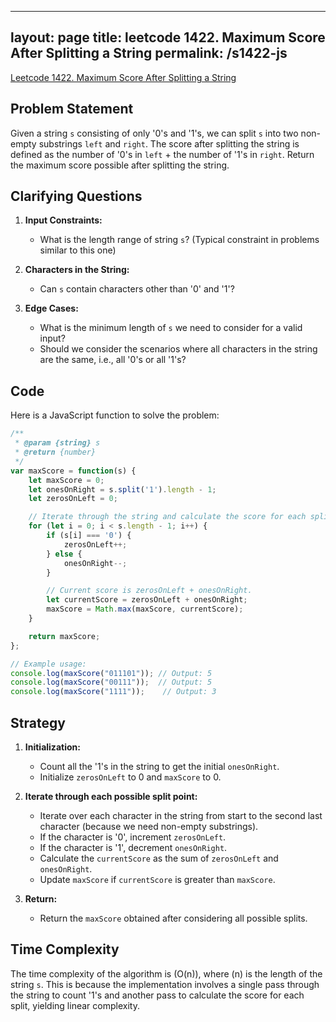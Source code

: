 
---
layout: page
title: leetcode 1422. Maximum Score After Splitting a String
permalink: /s1422-js
---
[Leetcode 1422. Maximum Score After Splitting a String](https://algoadvance.github.io/algoadvance/l1422)
## Problem Statement

Given a string `s` consisting of only '0's and '1's, we can split `s` into two non-empty substrings `left` and `right`. The score after splitting the string is defined as the number of '0's in `left` + the number of '1's in `right`. Return the maximum score possible after splitting the string.

## Clarifying Questions

1. **Input Constraints:** 
   - What is the length range of string `s`? (Typical constraint in problems similar to this one)
   
2. **Characters in the String:**
   - Can `s` contain characters other than '0' and '1'?
   
3. **Edge Cases:**
   - What is the minimum length of `s` we need to consider for a valid input?
   - Should we consider the scenarios where all characters in the string are the same, i.e., all '0's or all '1's?

## Code

Here is a JavaScript function to solve the problem:

```javascript
/**
 * @param {string} s
 * @return {number}
 */
var maxScore = function(s) {
    let maxScore = 0;
    let onesOnRight = s.split('1').length - 1;
    let zerosOnLeft = 0;

    // Iterate through the string and calculate the score for each split.
    for (let i = 0; i < s.length - 1; i++) {
        if (s[i] === '0') {
            zerosOnLeft++;
        } else {
            onesOnRight--;
        }

        // Current score is zerosOnLeft + onesOnRight.
        let currentScore = zerosOnLeft + onesOnRight;
        maxScore = Math.max(maxScore, currentScore);
    }

    return maxScore;
};

// Example usage:
console.log(maxScore("011101")); // Output: 5
console.log(maxScore("00111"));  // Output: 5
console.log(maxScore("1111"));    // Output: 3
```

## Strategy

1. **Initialization:**
   - Count all the '1's in the string to get the initial `onesOnRight`.
   - Initialize `zerosOnLeft` to 0 and `maxScore` to 0.

2. **Iterate through each possible split point:**
   - Iterate over each character in the string from start to the second last character (because we need non-empty substrings).
   - If the character is '0', increment `zerosOnLeft`.
   - If the character is '1', decrement `onesOnRight`.
   - Calculate the `currentScore` as the sum of `zerosOnLeft` and `onesOnRight`.
   - Update `maxScore` if `currentScore` is greater than `maxScore`.

3. **Return:**
   - Return the `maxScore` obtained after considering all possible splits.

## Time Complexity

The time complexity of the algorithm is \(O(n)\), where \(n\) is the length of the string `s`. This is because the implementation involves a single pass through the string to count '1's and another pass to calculate the score for each split, yielding linear complexity.
